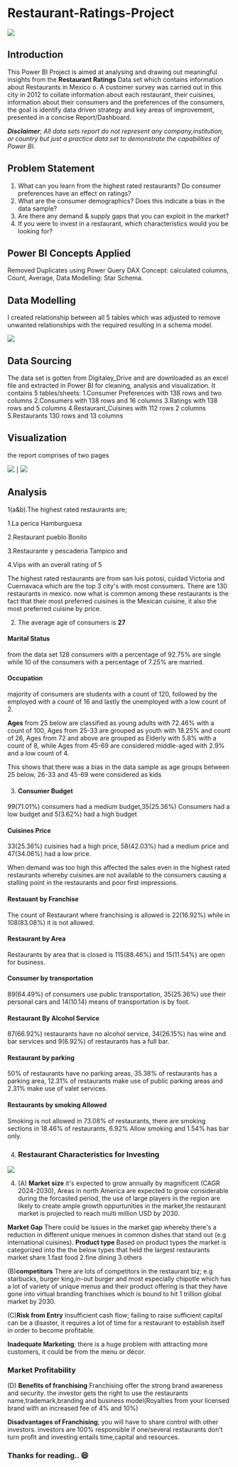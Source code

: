 # Restaurant-Ratings-Project

![](restaurant_cuisine.png)

## Introduction
This Power BI Project is aimed at analysing and drawing out meaningful insights from the **Restaurant Ratings** Data set which contains information about Restaurants in Mexico o. A customer survey was carried out in this city in 2012 to collate information about each restaurant, their cuisines, information about their consumers and the preferences of the consumers, the goal is identify data driven strategy and key areas of improvement, presented in a concise Report/Dashboard.

**_Disclaimer_**; _All data sets report do not represent any company,institution, or country but just a practice data set to demonstrate the capabilities of Power BI._

## Problem Statement
1. What can you learn from the highest rated restaurants? Do consumer preferences have an effect on ratings?
2. What are the consumer demographics? Does this indicate a bias in the data sample?
3. Are there any demand & supply gaps that you can exploit in the market?
4. If you were to invest in a restaurant, which characteristics would you be looking for?
   
## Power BI Concepts Applied
Removed Duplicates using Power Query
DAX Concept:
calculated columns,
Count,
Average,
Data Modelling: Star Schema.

## Data Modelling
I created relationship between all 5 tables which was adjusted to remove unwanted relationships with the required resulting in a schema model.

![](Restaurant_modelling.png)

## Data Sourcing
The data set is gotten from Digitaley_Drive and are downloaded as an excel file and extracted in Power BI for cleaning, analysis and visualization.
It contains 5 tables/sheets:
1.Consumer Preferences with 138 rows and two columns
2.Consumers with 138 rows and 16 columns
3.Ratings with 138 rows and 5 columns
4.Restaurant_Cuisines with 112 rows 2 columns
5.Restaurants 130 rows and 13 columns

## Visualization
the report comprises of two pages

![](restaurant_dashboard1.png) | ![](restaurant_dashboard2.png)

## Analysis
1(a&b).The highest rated restaurants are;

1.La perica Hamburguesa

2.Restaurant pueblo Bonito

3.Restaurante y pescaderia Tampico and

4.Vips with an overall rating of 5

The highest rated restaurants are from san luis potosi, cuidad Victoria and Cuernavaca which are the top 3 city's with most consumers. There are 130 restaurants in mexico.
now what is common among these restaurants is the fact that their most preferred cuisines is the Mexican cuisine, it also the most preferred cuisine by price.


2. The average age of consumers is **27**
 
#### Marital Status 
from the data set 128 consumers with a percentage of 92.75% are single while 10 of the consumers with a percentage of 7.25% are married.

#### Occupation
majority of consumers are students with a count of 120, followed by the employed  with a count of 16 and lastly the unemployed with a low count of 2.

**Ages** from 25 below are classified as young adults with 72.46% with a count of 100, Ages from 25-33 are grouped as youth with 18.25% and count of 26, Ages from 72 and above are grouped as Elderly with 5.8% with a count of 8, while Ages from 45-69 are considered middle-aged with 2.9% and a low count of 4.

 This shows that there was a bias in the data sample as age groups between 25 below, 26-33 and 45-69 were considered as kids
 
 
3.  #### Consumer Budget
99(71.01%) consumers had a medium budget,35(25.36%) Consumers had a low budget and 5(3.62%) had a high budget

#### Cuisines Price
33(25.36%) cuisines had a high price, 58(42.03%) had a medium price and 47(34.06%) had a low price.

When demand was too high this affected the sales even in the highest rated restaurants whereby cuisines are not available to the consumers causing a stalling point in the restaurants and poor first impressions.


#### Restauant by Franchise 
The count of Restaurant where franchising is allowed is 22(16.92%) while in 108(83.08%) it is not allowed.

#### Restaurant by Area
Restaurants by area that is closed is 115(88.46%) and 15(11.54%) are open for business.

#### Consumer by transportation
89(64.49%) of consumers use public transportation, 35(25.36%) use their personal cars and 14(10.14) means of transportation is by foot.

#### Restaurant By Alcohol Service
87(66.92%) restaurants have no alcohol service, 34(26.15%) has wine and bar services and 9(6.92%) of restaurants has a full bar.

#### Restaurant by parking
50% of restaurants have no parking areas, 35.38% of restaurants has a parking area, 12.31% of restaurants make use of public parking areas and 2.31% make use of valet services.

#### Restaurants by smoking Allowed
Smoking is not allowed in 73.08% of restaurants, there are smoking sections in 18.46% of restaurants, 6.92% Allow smoking and 1.54% has bar only.


4. ### Restaurant  Characteristics for Investing

![](restaurant_investment_metrics.png)


4. (A) **Market size**
   it's expected to grow annually by magnificent (CAGR 2024-2030), Areas in north America are expected to grow considerable during the forcasted period, the use of large players in the region are likely to create ample growth oppurtunities in the market,the restaurant market is projected to reach multi million USD by 2030.

**Market Gap**
There could be issues in the market gap whereby there's a reduction in different unique menues in common dishes that stand out (e.g international cuisines).
**Product type**
Based on product types the market is categorized into the the below types that held the largest restaurants market share
1.fast food
2.fine dining
3.others

(B)**competitors**
There are lots of competitors in the restaurant biz; e.g starbucks, burger king,in-out burger and most especially chipotle which has a lot of variety of unique menus and their product offering is that they have gone into virtual branding franchises which is bound to hit 1 trillion global market by 2030.

(C)**Risk from Entry**
Insufficient cash flow; failing to raise sufficient capital can be a disaster, it requires a lot of time for a restaurant to establish itself in order to become profitable.

**Inadequate Marketing**; there is a huge problem with attracting more customers, it could be from the menu or décor.

### Market Profitability

(D) **Benefits of franchising**
Franchising offer the strong brand awareness and security.
the investor gets the right to use the restaurants name,trademark,branding and business model(Royalties from your licensed brand with an increased fee of 4% and 10%)

**Disadvantages of Franchising**; you will have to share control with other investors.
investors are 100% responsible if one/several restaurants don’t turn profit and investing entails time,capital and resources. 

### Thanks for reading.. 😄 










